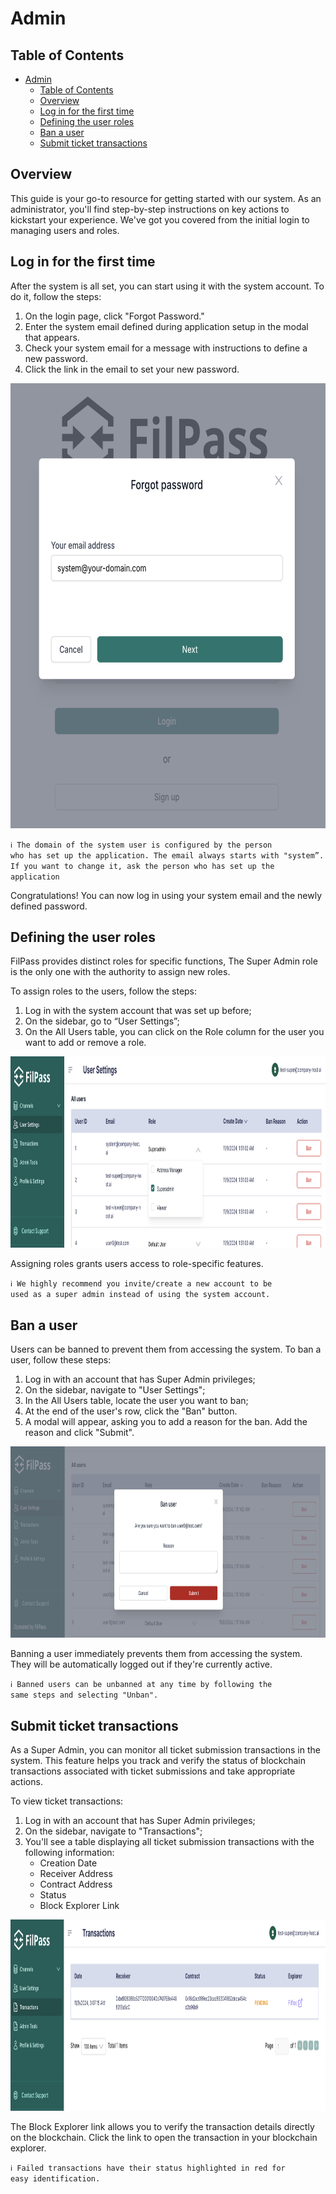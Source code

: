 # Admin

## Table of Contents

- [Admin](#admin)
  - [Table of Contents](#table-of-contents)
  - [Overview](#overview)
  - [Log in for the first time](#log-in-for-the-first-time)
  - [Defining the user roles](#defining-the-user-roles)
  - [Ban a user](#ban-a-user)
  - [Submit ticket transactions](#submit-ticket-transactions)

## Overview

This guide is your go-to resource for getting started with our system. As an administrator, you'll find step-by-step instructions on key actions to kickstart your experience. We've got you covered from the initial login to managing users and roles.

## Log in for the first time

After the system is all set, you can start using it with the system account. To do it, follow the steps:

1. On the login page, click "Forgot Password."
2. Enter the system email defined during application setup in the modal that appears.
3. Check your system email for a message with instructions to define a new password.
4. Click the link in the email to set your new password.

<img src="../../../public/images/forgot-password.png" alt="Forgot password" style="height: 712px; width:630px;"/>

<code>ℹ️ The domain of the system user is configured by the person who has set up the application. The email always starts with "system”. If you want to change it, ask the person who has set up the application</code>


Congratulations! You can now log in using your system email and the newly defined password.

## Defining the user roles

FilPass provides distinct roles for specific functions, The Super Admin role is the only one with the authority to assign new roles.

To assign roles to the users, follow the steps:

1. Log in with the system account that was set up before;
2. On the sidebar, go to “User Settings”;
3. On the All Users table, you can click on the Role column for the user you want to add or remove a role.

<img src="../../../public/images/change-roles.png" alt="Change user role" style="height: 306px; width:1176px;"/>

Assigning roles grants users access to role-specific features.

<code>ℹ️ We highly recommend you invite/create a new account to be used as a super admin instead of using the system account.</code>

## Ban a user

Users can be banned to prevent them from accessing the system. To ban a user, follow these steps:

1. Log in with an account that has Super Admin privileges;
2. On the sidebar, navigate to "User Settings";
3. In the All Users table, locate the user you want to ban;
4. At the end of the user's row, click the "Ban" button.
5. A modal will appear, asking you to add a reason for the ban. Add the reason and click "Submit".

<img src="../../../public/images/ban-user.png" alt="Block user" style="height: 306px; width:1176px;"/>

Banning a user immediately prevents them from accessing the system. They will be automatically logged out if they're currently active.

<code>ℹ️ Banned users can be unbanned at any time by following the same steps and selecting "Unban".</code>

## Submit ticket transactions

As a Super Admin, you can monitor all ticket submission transactions in the system. This feature helps you track and verify the status of blockchain transactions associated with ticket submissions and take appropriate actions.

To view ticket transactions:

1. Log in with an account that has Super Admin privileges;
2. On the sidebar, navigate to "Transactions";
3. You'll see a table displaying all ticket submission transactions with the following information:
   - Creation Date
   - Receiver Address
   - Contract Address
   - Status
   - Block Explorer Link

<img src="../../../public/images/transactions-table.png" alt="Transactions table" style="height: 306px; width:1176px;"/>

The Block Explorer link allows you to verify the transaction details directly on the blockchain. Click the link to open the transaction in your blockchain explorer.

<code>ℹ️ Failed transactions have their status highlighted in red for easy identification.<code>